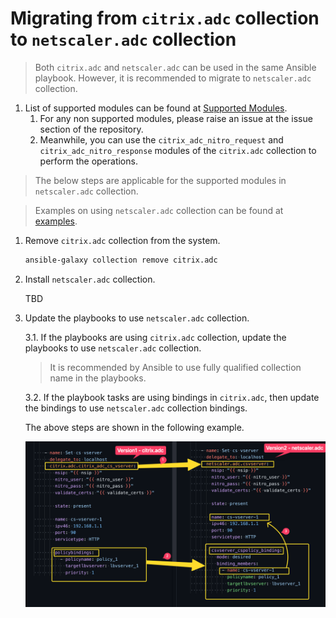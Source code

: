 # Migrating from `citrix.adc` collection to `netscaler.adc` collection

> Both `citrix.adc` and `netscaler.adc` can be used in the same Ansible playbook. However, it is recommended to migrate to `netscaler.adc` collection.

1. List of supported modules can be found at [Supported Modules](./supported_modules_matrix.md).
   1. For any non supported modules, please raise an issue at the issue section of the repository.
   2. Meanwhile, you can use the `citrix_adc_nitro_request` and `citrix_adc_nitro_response` modules of the `citrix.adc` collection to perform the operations.

> The below steps are applicable for the supported modules in `netscaler.adc` collection.

> Examples on using `netscaler.adc` collection can be found at [examples](./examples/).

1. Remove `citrix.adc` collection from the system.

    ```bash
    ansible-galaxy collection remove citrix.adc
    ```

2. Install `netscaler.adc` collection.

    TBD

3. Update the playbooks to use `netscaler.adc` collection.

    3.1. If the playbooks are using `citrix.adc` collection, update the playbooks to use `netscaler.adc` collection.

    > It is recommended by Ansible to use fully qualified collection name in the playbooks.

    3.2. If the playbook tasks are using bindings in `citrix.adc`, then update the bindings to use `netscaler.adc` collection bindings.

    The above steps are shown in the following example.

    ![Migrating from citrix.adc collection to netscaler.adc collection](./assets/migration-task-comparision-with-binding.png)

